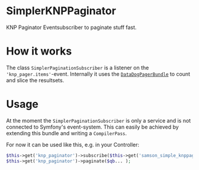 SimplerKNPPaginator
=====
KNP Paginator Eventsubscriber to paginate stuff fast.

How it works
===
The class `SimplerPaginationSubscriber` is a listener on the `'knp_pager.items'`-event.
Internally it uses the [``DataDogPagerBundle``](https://github.com/DATA-DOG/DataDogPagerBundle) to count and slice the resultsets.

Usage
===
At the moment the `SimplerPaginationSubscriber` is only a service and is not connected to Symfony's event-system. This can easily be achieved by extending this bundle and writing a `CompilerPass`.

For now it can be used like this, e.g. in your Controller:
```php
$this->get('knp_paginator')->subscribe($this->get('samson_simple_knppaginator.subscriber.simpler_pagination_subscriber'));
$this->get('knp_paginator')->paginate($qb... );
```
